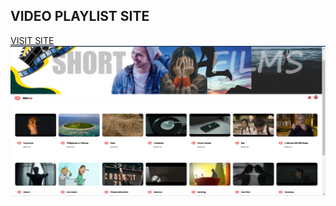 ## VIDEO PLAYLIST SITE


[VISIT SITE](https://kanerumasta.github.io/benjo-playlist/index.html)
![Alt text](https://github.com/kanerumasta/benjo-playlist/blob/main/Screenshot%20(24).png?raw=true)
